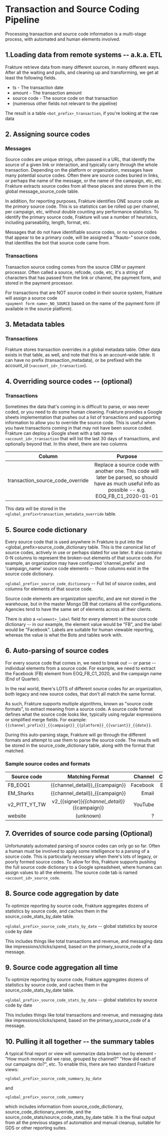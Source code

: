 # Transaction and Source Coding Pipeline

Processing transaction and source code information is a multi-stage process, with automated and human elements involved.


## 1.Loading data from remote systems -- a.k.a. ETL
Frakture retrieve data from many different sources, in many different ways.  After all the waiting and pulls, and cleaning up and transforming, we get at least the following fields.

* ts  - The transaction date
* amount - The transaction amount
* source code - The source code on that transaction
* (numerous other fields not relevant to the pipeline)

The result is a table `<bot_prefix>_transaction`, if you're looking at the raw data

## 2. Assigning source codes

### Messages
Source codes are unique strings, often passed in a URL, that identify the source of a given link or interaction, and typically carry through the whole transaction.  Depending on the platform or organization, messages have many potential source codes.  Often there are source codes buried in links, or perhaps the name of the message, or the name of the campaign, etc, etc.  Frakture extracts source codes from all these places and stores them in the global message_source_code table.

In addition, for reporting purposes, Frakture identifies ONE source code as the *primary* source code.  This is so statistics can be rolled up per channel, per campaign, etc, without double counting any performance statistics.  To identify the primary source code, Frakture will use a number of heuristics, including parseability, length, format, etc.

Messages that do not have identifiable source codes, or no source codes that appear to be a primary code, will be assigned a "fkauto-<type>" source code, that identifies the bot that source code came from.


### Transactions
Transaction source coding comes from the source CRM or payment processor.  Often called a source, refcode, code, etc, it's a string of characters that has passed from the link or channel, the payment form, and stored in the payment processor.

For transactions that are NOT source coded in their source system, Frakture will assign a source code 	
`<payment form name>_NO_SOURCE`
 based on the name of the payment form (if available in the source platform).


## 3. Metadata tables

### Transactions
Frakture stores transaction overrides in a global metadata table.  Other data exists in that table, as well, and note that this is an account-wide table.  It can have no prefix (transaction_metadata), or be prefixed with the account_id (`<account_id>_transaction`).


## 4. Overriding source codes -- (optional)

### Transactions
Sometimes the data that's coming in is difficult to parse, or was never coded, or you need to do some human cleaning.
Frakture provides a Google sheets implementation that pushes out a list of transactions and supporting information to allow you to override the source code.  This is useful when you have transactions coming in that
may not have been source coded.  Frakture can deploy a Google sheet with a tab name `<account_id>_transaction` that will list the last 30 days of transactions, and optionally beyond that.
In this sheet, there are two columns

| Column         	| Purpose |
| ------------- |:-------------:|
|transaction_source_code_override|Replace a source code with another one.  This code will later be parsed, so should have as much useful info as possible -- e.g. EOQ_FB_C1_2020-01-01|

This data will be stored in the `<global_prefix>transaction_metadata_override` table.


## 5. Source code dictionary
Every source code that is used anywhere in Frakture is put into the <global_prefix>source_code_dictionary table.  This is the canonical list of source codes, actively in use or perhaps slated for use later.  It also contains 0-N columns to represent the broken-out elements of that source code.  For example, an organization may have configured 'channel_prefix' and 'campaign_name' source code elements -- those columns exist in the source code dictionary.

`<global_prefix>_source_code_dictionary` -- Full list of source codes, and columns for elements of that source code.

Source code elements are organization specific, and are not stored in the warehouse, but in the master Mongo DB that contains all the configurations.  Agencies tend to have the same set of elements across all their clients.

There is also a `<element>_label` field for every element in the source code dictionary -- in our example, the element value would be "FB", and the label would be "Facebook".  Labels are suitable for human viewable reporting, whereas the value is what the Bots and tables work with.

## 6. Auto-parsing of source codes

For every source code that comes in, we need to break out -- or parse -- individual elements from a source code.  For example, we need to extract the Facebook (FB) element from EOQ_FB_C1_2020, and the campaign name (End of Quarter).

In the real world, there's LOTS of different source codes for an organization, both legacy and new source codes, that don't all match the same format.

As such, Frakture supports multiple algorithms, known as "source code formats", to extract meaning from a source code.  A source code format defines what the source code looks like, typically using regular expressions or simplified merge fields.  For example: `{{channel_prefix}}_{{campaign}}_{{platform}}_{{variant}}_{{date}}`.

During this auto-parsing stage, Frakture will go through the different formats and attempt to use them to parse the source code.  The results will be stored in the source_code_dictionary table, along with the format that matched.

### Sample source codes and formats
| Source code         	| Matching Format | Channel | Campaign | Signer |
| ------------- |:-------------:| -----:| -----:|-----:|
| FB_EOQ1         | {{channel_detail}}_{{campaign}} | Facebook | End of Q1 | |
| EM_Sharks         | {{channel_detail}}_{{campaign}} | Email | Sharks | |
| v2_PITT_YT_TW         | v2_{{signer}}_{{channel_detail}}_{{campaign}}  | YouTube | Twitter | Pitt|
| website         | (unknown)  | ? | ? | |

## 7. Overrides of source code parsing (Optional)
Unfortunately automated parsing of source codes can only go so far.  Often a human must be involved to apply some intelligence to a parsing of a source code.  This is particularly necessary when there's lots of legacy, or poorly formed source codes.  To allow for this, Frakture supports pushing the full source code dictionary to a Google spreadsheet, where humans can assign values to all the elements.  The source code tab is named `<account_id>_source_code`.


## 8. Source code aggregation by date

To optimize reporting by source code, Frakture aggregates dozens of statistics by source code, and caches them in the source_code_stats_by_date table.

`<global_prefix>_source_code_stats_by_date` -- global statistics by source code by date

This includes things like total transactions and revenue, and messaging data like impressions/clicks/spend, based on the primary_source_code of a message.


## 9. Source code aggregation all time

To optimize reporting by source code, Frakture aggregates dozens of statistics by source code, and caches them in the source_code_stats_by_date table.

`<global_prefix>_source_code_stats_by_date` -- global statistics by source code by date

This includes things like total transactions and revenue, and messaging data like impressions/clicks/spend, based on the primary_source_code of a message.



## 10. Pulling it all together -- the summary tables

A typical final report or view will summarize data broken out by element - "How much money did we raise, grouped by channel?"  "How did each of our campaigns do?", etc.  To enable this, there are two standard Frakture views:

`<global_prefix>_source_code_summary_by_date`

and

`<global_prefix>_source_code_summary`

which includes information from source_code_dictionary, source_code_dictionary_override, and the source_code_stats/source_code_stats_by_date table.  It is the final output from all the previous stages of automation and manual cleanup, suitable for GDS or other reporting suites.
